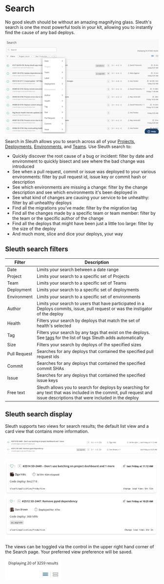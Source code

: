 # Search

No good sleuth should be without an amazing magnifying glass. Sleuth's search is one the most powerful tools in your kit, allowing you to instantly find the cause of any bad deploys.

![](<../../.gitbook/assets/image (10).png>)

Search in Sleuth allows you to search across all of your [Projects](../projects/), [Deployments](../code-deployments/), [Environments](../environment-support.md), and [Teams](../../settings/organization/teams.md). Use Sleuth search to:

* Quickly discover the root cause of a bug or incident: filter by date and environment to quickly bisect and see where the bad change was introduced
* See when a pull request, commit or issue was deployed to your various environments: filter by pull request id, issue key or commit hash or description
* See which environments are missing a change: filter by the change description and see which environments it's been deployed in
* See what kind of changes are causing your service to be unhealthy: filter by all unhealthy deploys
* Find all the migrations you've made: filter by the migration tag
* Find all the changes made by a specific team or team member: filter by the team or the specific author of the change
* Find all the deploys that might have been just a little too large: filter by the size of the deploy
* And much more, slice and dice your deploys, your way

## Sleuth search filters

| Filter       | Description                                                                                                                                                             |
| ------------ | ----------------------------------------------------------------------------------------------------------------------------------------------------------------------- |
| Date         | Limits your search between a date range                                                                                                                                 |
| Project      | Limits your search to a specific set of Projects                                                                                                                        |
| Team         | Limits your search to a specific set of Teams                                                                                                                           |
| Deployment   | Limits your search to a specific set of deployments                                                                                                                     |
| Environment  | Limits your search to a specific set of environments                                                                                                                    |
| Author       | Limits your search to users that have participated in a Deploys commits, issue, pull request or was the instigator of the deploy                                        |
| Health       | Filters your search by deploys that match the set of health's selected                                                                                                  |
| Tag          | Filters your search by any tags that exist on the deploys. See [tags](../code-deployments/tags.md) for the list of tags Sleuth adds automatically                       |
| Size         | Filters your search by deploys of the specified sizes                                                                                                                   |
| Pull Request | Searches for any deploys that contained the specified pull request ids                                                                                                  |
| Commit       | Searches for any deploys that contained the specified commit SHAs                                                                                                       |
| Issue        | Searches for any deploys that contained the specified issue keys                                                                                                        |
| Free text    | Sleuth allows you to search for deploys by searching for any text that was included in the commit, pull request and issue descriptions that were included in the deploy |

## Sleuth search display

Sleuth supports two views for search results; the default list view and a card view that contains more information.

![Default list view](../../.gitbook/assets/sleuth-sleuth-2021-04-05-16-54-55.png)

![Detailed card view](../../.gitbook/assets/sleuth-sleuth-2021-04-05-16-55-35.png)

The views can be toggled via the control in the upper right hand corner of the Search page. Your preferred view preference will be saved.

![Display type toggle](../../.gitbook/assets/sleuth-sleuth-2021-04-05-16-56-43.png)
